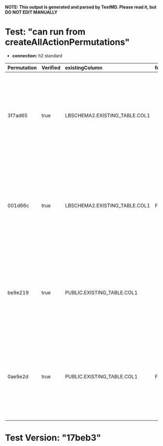 **NOTE: This output is generated and parsed by TestMD. Please read it, but DO NOT EDIT MANUALLY**

# Test: "can run from createAllActionPermutations" #

- **connection:** h2 standard

| Permutation | Verified | existingColumn                | foreignKeyName | newColumn              | newColumnDataType | OPERATIONS
| :---------- | :------- | :---------------------------- | :------------- | :--------------------- | :---------------- | :------
| 3f7ad65     | true     | LBSCHEMA2.EXISTING_TABLE.COL1 |                | LBSCHEMA2.NEW_TABLE.ID | INTEGER           | **plan**: CREATE TABLE "LBSCHEMA2"."NEW_TABLE" ("ID" INTEGER NOT NULL, PRIMARY KEY ("ID"))<br>INSERT INTO "LBSCHEMA2"."NEW_TABLE" SELECT DISTINCT "COL1" FROM "LBSCHEMA2"."EXISTING_TABLE"<br>ALTER TABLE "LBSCHEMA2"."EXISTING_TABLE" ADD FOREIGN KEY ("COL1") REFERENCES "LBSCHEMA2"."NEW_TABLE" ("ID")
| 001d66c     | true     | LBSCHEMA2.EXISTING_TABLE.COL1 | FK_NAME        | LBSCHEMA2.NEW_TABLE.ID | INTEGER           | **plan**: CREATE TABLE "LBSCHEMA2"."NEW_TABLE" ("ID" INTEGER NOT NULL, PRIMARY KEY ("ID"))<br>INSERT INTO "LBSCHEMA2"."NEW_TABLE" SELECT DISTINCT "COL1" FROM "LBSCHEMA2"."EXISTING_TABLE"<br>ALTER TABLE "LBSCHEMA2"."EXISTING_TABLE" ADD CONSTRAINT "FK_NAME" FOREIGN KEY ("COL1") REFERENCES "LBSCHEMA2"."NEW_TABLE" ("ID")
| be9e219     | true     | PUBLIC.EXISTING_TABLE.COL1    |                | PUBLIC.NEW_TABLE.ID    | INTEGER           | **plan**: CREATE TABLE "PUBLIC"."NEW_TABLE" ("ID" INTEGER NOT NULL, PRIMARY KEY ("ID"))<br>INSERT INTO "PUBLIC"."NEW_TABLE" SELECT DISTINCT "COL1" FROM "PUBLIC"."EXISTING_TABLE"<br>ALTER TABLE "PUBLIC"."EXISTING_TABLE" ADD FOREIGN KEY ("COL1") REFERENCES "PUBLIC"."NEW_TABLE" ("ID")
| 0ae9e2d     | true     | PUBLIC.EXISTING_TABLE.COL1    | FK_NAME        | PUBLIC.NEW_TABLE.ID    | INTEGER           | **plan**: CREATE TABLE "PUBLIC"."NEW_TABLE" ("ID" INTEGER NOT NULL, PRIMARY KEY ("ID"))<br>INSERT INTO "PUBLIC"."NEW_TABLE" SELECT DISTINCT "COL1" FROM "PUBLIC"."EXISTING_TABLE"<br>ALTER TABLE "PUBLIC"."EXISTING_TABLE" ADD CONSTRAINT "FK_NAME" FOREIGN KEY ("COL1") REFERENCES "PUBLIC"."NEW_TABLE" ("ID")

# Test Version: "17beb3" #